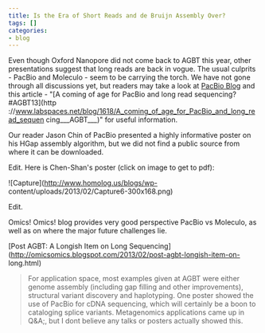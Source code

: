 ```yaml
---
title: Is the Era of Short Reads and de Bruijn Assembly Over?
tags: []
categories:
- blog
---
```

Even though Oxford Nanopore did not come back to AGBT this year, other
presentations suggest that long reads are back in vogue. The usual culprits -
PacBio and Moleculo - seem to be carrying the torch. We have not gone through
all discussions yet, but readers may take a look at [PacBio
Blog](http://blog.pacificbiosciences.com/2013_02_01_archive.html) and this
article - "[A coming of age for PacBio and long read sequencing? #AGBT13](http
://www.labspaces.net/blog/1618/A_coming_of_age_for_PacBio_and_long_read_sequen
cing___AGBT___)" for useful information.
<!--more-->

Our reader Jason Chin of PacBio presented a highly informative poster on his
HGap assembly algorithm, but we did not find a public source from where it can
be downloaded.

Edit. Here is Chen-Shan's poster (click on image to get to pdf):

![Capture](http://www.homolog.us/blogs/wp-
content/uploads/2013/02/Capture6-300x168.png)

Edit.

Omics! Omics! blog provides very good perspective PacBio vs Moleculo, as well
as on where the major future challenges lie.

[Post AGBT: A Longish Item on Long
Sequencing](http://omicsomics.blogspot.com/2013/02/post-agbt-longish-item-on-
long.html)

> For application space, most examples given at AGBT were either genome
assembly (including gap filling and other improvements), structural variant
discovery and haplotyping. One poster showed the use of PacBio for cDNA
sequencing, which will certainly be a boon to cataloging splice variants.
Metagenomics applications came up in Q&A;, but I dont believe any talks or
posters actually showed this.

